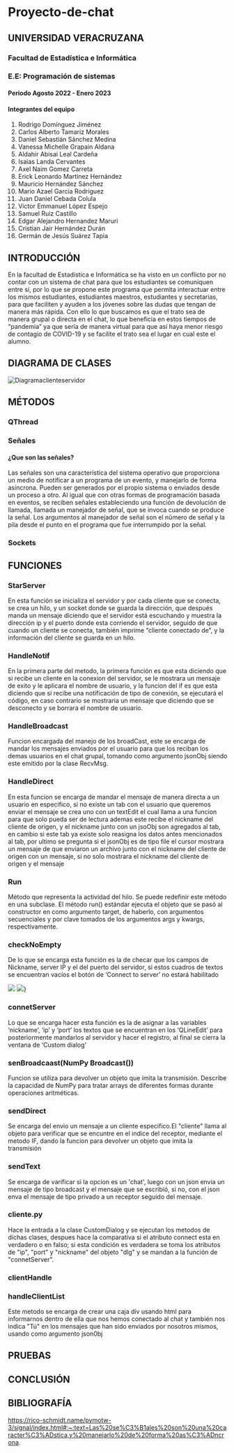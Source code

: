 # Proyecto-de-chat

## UNIVERSIDAD VERACRUZANA
### Facultad de Estadística e Informática
### E.E: Programación de sistemas
#### Periodo Agosto 2022 - Enero 2023

#### Integrantes del equipo
1. Rodrigo Domínguez Jiménez
2. Carlos Alberto Tamariz Morales
3. Daniel Sebastián Sánchez Medina
4. Vanessa Michelle Grapain Aldana
5. Aldahir Abisai Leal Cardeña
6. Isaias Landa Cervantes
7. Axel Naim Gomez Carreta
8. Erick Leonardo Martínez Hernández
9. Mauricio Hernández Sánchez
10. Mario Azael Garcia Rodriguez
11. Juan Daniel Cebada Colula 
12. Victor Emmanuel López Espejo
13. Samuel Ruiz Castillo
14. Edgar Alejandro Hernandez Maruri
15. Cristian Jair Hernández Durán
16. Germán de Jesús Suárez Tapia

## INTRODUCCIÓN
En la facultad de Estadística e Informática se  ha visto en un conflicto por no contar con un sistema de chat para que los estudiantes se comuniquen entre sí, por lo que se propone este programa que permita interactuar entre los mismos estudiantes, estudiantes maestros, estudiantes y secretarias, para que faciliten y ayuden a los jóvenes sobre las dudas que tengan de manera más rápida. 
Con ello lo que buscamos es que el trato sea de manera grupal o directa en el chat, lo que beneficia en estos tiempos de “pandemia” ya que sería de manera virtual  para que así haya menor riesgo de contagio de COVID-19 y se facilite el trato sea el lugar en cual este el alumno.

## DIAGRAMA DE CLASES 
![Diagramaclienteservidor](https://user-images.githubusercontent.com/111407329/204823356-b444dbaa-b50f-4c68-a8d1-644b34c0ce68.png)


## MÉTODOS
### QThread
### Señales
#### ¿Que son las señales?
Las señales son una característica del sistema operativo que proporciona un medio de notificar a un programa de un evento, y manejarlo de forma asíncrona.
Pueden ser generados por el propio sistema o enviados desde un proceso a otro.
Al igual que con otras formas de programación basada en eventos, se reciben señales estableciendo una función de devolución de llamada, llamada un manejador de señal,
que se invoca cuando se produce la señal. Los argumentos al manejador de señal son el número de señal y la pila desde el punto en el programa que fue interrumpido por
la señal.
### Sockets

## FUNCIONES

### StarServer
En esta función se inicializa el servidor y por cada cliente que se conecta, se crea un hilo, y un socket donde se guarda la dirección, que después manda un mensaje diciendo que el servidor está escuchando y muestra la dirección ip y el puerto donde esta corriendo el servidor, seguido de que cuando un cliente se conecta, también imprime “cliente conectado de”, y la información del cliente se guarda en un hilo.

### HandleNotif
En la primera parte del metodo, la primera función es que esta diciendo que si recibe un cliente en la conexion del servidor, se le mostrara un mensaje de exito y le aplicara el nombre de usuario, y la funcion del if es que esta diciendo que si recibe una notificación de tipo de conexión, se ejecutará el código, en caso contrario se mostraria un mensaje que diciendo que se desconecto y se borrara el nombre de usuario. 

### HandleBroadcast
Funcion encargada del manejo de los broadCast, este se encarga de mandar los mensajes enviados por el usuario para que los reciban los demas usuarios en el chat grupal, tomando como argumento jsonObj siendo este emitido por la clase RecvMsg.

### HandleDirect
En esta funcion se encarga de mandar el mensaje de manera directa a un usuario en especifico, si no existe un tab con el usuario que queremos enviar el mensaje se crea uno con un textEdit el cual llama a una funcion para que solo pueda ser de lectura ademas este recibe el nickname del cliente de origen, y el nickname junto con un jsoObj son agregados al tab, en cambio si este tab ya existe solo reasigna los datos antes mencionados al tab, por ultimo se pregunta si el jsonObj es de tipo file el cursor mostrara un mensaje de que enviaron un archivo junto con el nickname del cliente de origen con un mensaje, si no solo mostrara el nickname del cliente de origen y el mensaje

### Run
Método que representa la actividad del hilo. Se puede redefinir este método en una subclase. El método run() estándar ejecuta el objeto que se pasó al constructor en como argumento target, de haberlo, con argumentos secuenciales y por clave tomados de los argumentos args y kwargs, respectivamente.

### checkNoEmpty
De lo que se encarga esta función es la de checar que los campos de Nickname, server IP y el del puerto del servidor, si estos cuadros de textos se encuentran vacíos el botón de ‘Connect to server’ no estará habilitado

![](https://user-images.githubusercontent.com/113154040/205403477-c32328f5-88d2-4ecb-83da-be5c6f6570bc.png)  ![](https://user-images.githubusercontent.com/113154040/205403491-3161a2dc-7448-4e68-a958-6eb878e8c8af.png)}

### connetServer
Lo que se encarga hacer esta función es la de asignar a las variables ‘nickname’, ‘ip’ y ‘port’ los textos que se encuentran en los ‘QLineEdit’ para posteriormente mandarlos al servidor y hacer el registro, al final se cierra la ventana de ‘Custom dialog’

### senBroadcaast(NumPy Broadcast())
Funcion se utiliza para devolver un objeto que imita la transmisión. Describe la capacidad de NumPy para tratar arrays de diferentes formas durante operaciones aritméticas.

### sendDirect
Se encarga del envio un mensaje a un cliente especifico.El "cliente" llama al objeto para verificar que se encuntre en el indice del receptor, mediante el metodo IF, 
dando la funcion para devolver un objeto que imita la transmisión 

### sendText
Se encarga de varificar si la opcion es un 'chat', luego con un json envia un mensaje de tipo broadcast y el mensaje que se escribió, si no, con el json enva el mensaje de tipo privado a un receptor seguido del mensaje.

### cliente.py
Hace la entrada a la clase CustomDialog y se ejecutan los metodos de dichas clases, despues hace la comparativa si el atributo connect esta en verdadero o en falso; si esta condición es verdadera se toma los atributos de "ip", "port" y "nickname" del objeto "dlg" y se mandan a la función de "connetServer".

### clientHandle


### handleClientList
Este metodo se encarga de crear una caja div usando html para informarnos dentro de ella que nos hemos conectado al chat y también nos indica "Tú" en los mensajes que 
han sido enviados por nosotros mismos, usando como argumento json0bj

## PRUEBAS

## CONCLUSIÓN

## BIBLIOGRAFÍA

https://rico-schmidt.name/pymotw-3/signal/index.html#:~:text=Las%20se%C3%B1ales%20son%20una%20caracter%C3%ADstica,y%20manejarlo%20de%20forma%20as%C3%ADncrona.
